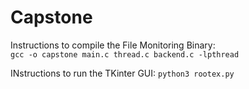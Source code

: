 # Capstone

Instructions to compile the File Monitoring Binary:  
```gcc -o capstone main.c thread.c backend.c -lpthread```

INstructions to run the TKinter GUI:
```python3 rootex.py```
